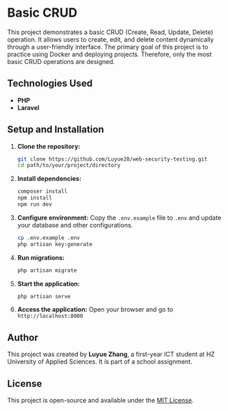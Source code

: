 # Basic CRUD

This project demonstrates a basic CRUD (Create, Read, Update, Delete) operation. It allows users to create, edit, and delete content dynamically through a user-friendly interface. The primary goal of this project is to practice using Docker and deploying projects. Therefore, only the most basic CRUD operations are designed.

## Technologies Used

- **PHP**
- **Laravel**

## Setup and Installation

1. **Clone the repository:**

   ```sh
   git clone https://github.com/Luyue28/web-security-testing.git
   cd path/to/your/project/directory
   ```
2. **Install dependencies:**

   ```sh
   composer install
   npm install
   npm run dev
   ```
3. **Configure environment:**
   Copy the `.env.example` file to `.env` and update your database and other configurations.

   ```sh
   cp .env.example .env
   php artisan key:generate
   ```
4. **Run migrations:**

   ```sh
   php artisan migrate
   ```
5. **Start the application:**

   ```sh
   php artisan serve
   ```
6. **Access the application:**
   Open your browser and go to `http://localhost:8000`

## Author

This project was created by **Luyue Zhang**, a first-year ICT student at HZ University of Applied Sciences. It is part of a school assignment.

## License

This project is open-source and available under the [MIT License](LICENSE).
